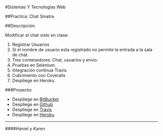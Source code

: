 #Sistemas Y Tecnologías Web

##Practica: Chat Sinatra

##Descripción:

Modificar el chat visto en clase:
1. Registrar Usuarios
2. Si el nombre de usuario esta registrado no permite la entrada a la sala de chat.
3. Tres contenedores: Chat, usuarios y envio.
4. Pruebas en Selenium.
5. Integración continua Travis
6. Cubrimiento con Coveralls
7. Despliege en Heroku.

###Proyecto:

- Despliege en [BitBucket](https://bitbucket.org/alu4421/chatsinatra)
- Despliege en [Github](https://github.com/alu4421/Chat_SYTW.git)
- Despliege en [Travis](https://travis-ci.org/alu4421/Chat_SYTW)
- Despliege en [Heroku](http://short.herokuapp.com)


-------

####Haniel y Karen